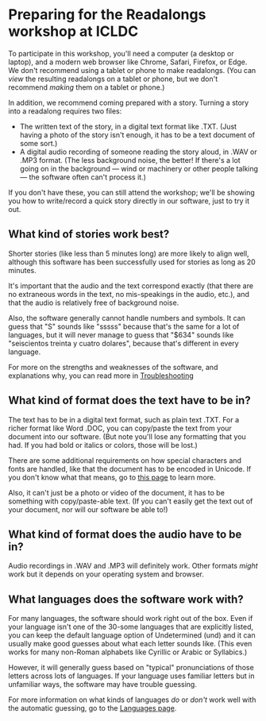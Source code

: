 # Preparing for the Readalongs workshop at ICLDC

To participate in this workshop, you'll need a computer (a desktop or laptop), and a modern web browser like Chrome, Safari, Firefox, or Edge.  We don't recommend using a tablet or phone to make readalongs. (You can *view* the resulting readalongs on a tablet or phone, but we don't recommend *making* them on a tablet or phone.)

In addition, we recommend coming prepared with a story.  Turning a story into a readalong requires two files:

  * The written text of the story, in a digital text format like .TXT.  (Just having a photo of the story isn't enough, it has to be a text document of some sort.)
  * A digital audio recording of someone reading the story aloud, in .WAV or .MP3 format.  (The less background noise, the better!  If there's a lot going on in the background ― wind or machinery or other people talking ― the software often can't process it.)

If you don't have these, you can still attend the workshop; we'll be showing you how to write/record a quick story directly in our software, just to try it out.

## What kind of stories work best?

Shorter stories (like less than 5 minutes long) are more likely to align well, although this software has been successfully used for stories as long as 20 minutes.

It's important that the audio and the text correspond exactly (that there are no extraneous words in the text, no mis-speakings in the audio, etc.), and that the audio is relatively free of background noise.

Also, the software generally cannot handle numbers and symbols.  It can guess that "S" sounds like "sssss" because that's the same for a lot of languages, but it will never manage to guess that "$634" sounds like "seiscientos treinta y cuatro dolares", because that's different in every language.

For more on the strengths and weaknesses of the software, and explanations why, you can read more in [Troubleshooting](troubleshooting.md)

## What kind of format does the text have to be in?

The text has to be in a digital text format, such as plain text .TXT.  For a richer format like Word .DOC, you can copy/paste the text from your document into our software.  (But note you'll lose any formatting that you had.  If you had bold or italics or colors, those will be lost.)

There are some additional requirements on how special characters and fonts are handled, like that the document has to be encoded in Unicode.  If you don't know what that means, go to [this page](format.md) to learn more.

Also, it can't just be a photo or video of the document, it has to be something with copy/paste-able text.  (If you can't easily get the text out of your document, nor will our software be able to!)

## What kind of format does the audio have to be in?

Audio recordings in .WAV and .MP3 will definitely work.  Other formats *might* work but it depends on your operating system and browser.

## What languages does the software work with?

For many languages, the software should work right out of the box.  Even if your language isn't one of the 30-some languages that are explicitly listed, you can keep the default language option of Undetermined (und) and it can usually make good guesses about what each letter sounds like.  (This even works for many non-Roman alphabets like Cyrillic or Arabic or Syllabics.)  

However, it will generally guess based on "typical" pronunciations of those letters across lots of languages.  If your language uses familiar letters but in unfamiliar ways, the software may have trouble guessing.

For more information on what kinds of languages *do* or *don't* work well with the automatic guessing, go to the [Languages page](languages.md).
